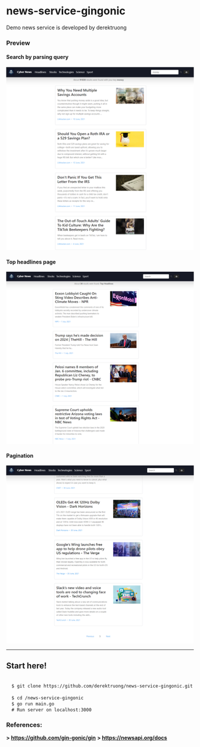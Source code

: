 # news-service-gingonic
Demo news service is developed by derektruong

### Preview

#### Search by parsing query
![alt text](./statics/screenshot/search.png?raw=true "Optional Title")

#### Top headlines page
![alt text](https://github.com/derektruong/news-service-gingonic/blob/master/statics/screenshot/headline.png?raw=true)

#### Pagination
![alt text](https://github.com/derektruong/news-service-gingonic/blob/master/statics/screenshot/pagination.png?raw=true)

<hr>
<h2>Start here!</h3>
<pre><code>
  $ git clone https://github.com/derektruong/news-service-gingonic.git<br>
  $ cd /news-service-gingonic
  $ go run main.go
  # Run server on localhost:3000
</pre></code>

### References:
  <strong>> https://github.com/gin-gonic/gin</strong>
  <strong>> https://newsapi.org/docs</strong>
